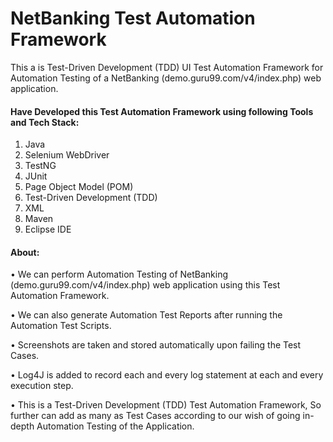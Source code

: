 # NetBanking Test Automation Framework

This a is Test-Driven Development (TDD) UI Test Automation Framework for Automation Testing of a NetBanking (demo.guru99.com/v4/index.php) web application.

#### Have Developed this Test Automation Framework using following Tools and Tech Stack:
1. Java
2. Selenium WebDriver 
3. TestNG 
4. JUnit 
5. Page Object Model (POM) 
6. Test-Driven Development (TDD)
7. XML
8. Maven
9. Eclipse IDE

#### About:
• We can perform Automation Testing of NetBanking (demo.guru99.com/v4/index.php) web application using this Test Automation Framework. 

•	We can also generate Automation Test Reports after running the Automation Test Scripts. 

•	Screenshots are taken and stored automatically upon failing the Test Cases.

•	Log4J is added to record each and every log statement at each and every execution step. 

•	This is a Test-Driven Development (TDD) Test Automation Framework, So further can add as many as Test Cases according to our wish of going in-depth Automation Testing of the Application.
